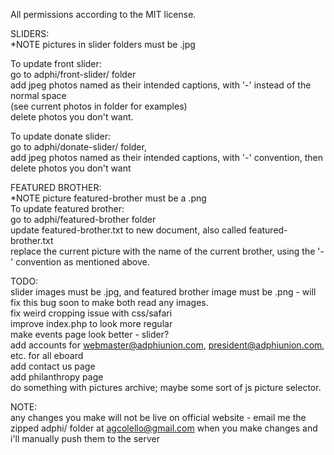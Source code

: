 All permissions according to the MIT license.

SLIDERS:  
*NOTE pictures in slider folders must be .jpg  

To update front slider:  
go to adphi/front-slider/ folder  
add jpeg photos named as their intended captions, with '-' instead of the normal space   
(see current photos in folder for examples)    
delete photos you don't want.  
  
To update donate slider:   
go to adphi/donate-slider/ folder,   
add jpeg photos named as their intended captions, with '-' convention, then
delete photos you don't want  

FEATURED BROTHER:  
*NOTE picture featured-brother must be a .png  
To update featured brother:  
go to adphi/featured-brother folder  
update featured-brother.txt to new document, also called featured-brother.txt  
replace the current picture with the name of the current brother, using the '-' convention as mentioned above.   
   
TODO:  
slider images must be .jpg, and featured brother image must be .png - will fix this bug soon to make both read any images.    
fix weird cropping issue with css/safari  
improve index.php to look more regular  
make events page look better - slider?   
add accounts for webmaster@adphiunion.com, president@adphiunion.com, etc. for all eboard  
add contact us page  
add philanthropy page  
do something with pictures archive; maybe some sort of js picture selector.  

NOTE:  
any changes you make will not be live on official website - email me the zipped adphi/ folder at agcolello@gmail.com when you make changes and i'll manually push them to the server

